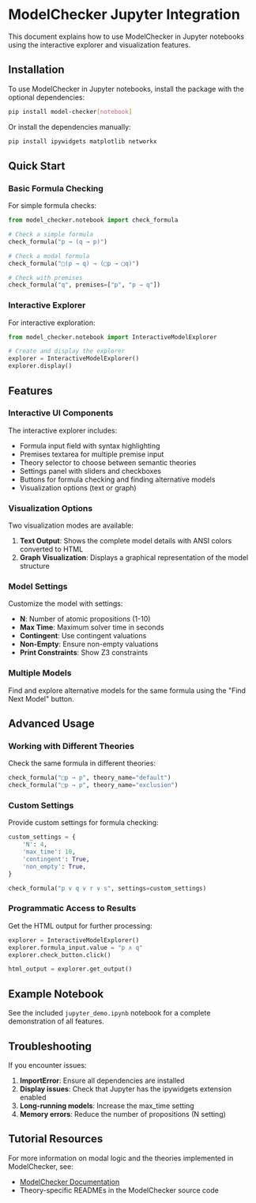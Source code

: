 # ModelChecker Jupyter Integration

This document explains how to use ModelChecker in Jupyter notebooks using the interactive explorer and visualization features.

## Installation

To use ModelChecker in Jupyter notebooks, install the package with the optional dependencies:

```bash
pip install model-checker[notebook]
```

Or install the dependencies manually:

```bash
pip install ipywidgets matplotlib networkx
```

## Quick Start

### Basic Formula Checking

For simple formula checks:

```python
from model_checker.notebook import check_formula

# Check a simple formula
check_formula("p → (q → p)")

# Check a modal formula
check_formula("□(p → q) → (□p → □q)")

# Check with premises
check_formula("q", premises=["p", "p → q"])
```

### Interactive Explorer

For interactive exploration:

```python
from model_checker.notebook import InteractiveModelExplorer

# Create and display the explorer
explorer = InteractiveModelExplorer()
explorer.display()
```

## Features

### Interactive UI Components

The interactive explorer includes:

- Formula input field with syntax highlighting
- Premises textarea for multiple premise input
- Theory selector to choose between semantic theories
- Settings panel with sliders and checkboxes
- Buttons for formula checking and finding alternative models
- Visualization options (text or graph)

### Visualization Options

Two visualization modes are available:

1. **Text Output**: Shows the complete model details with ANSI colors converted to HTML
2. **Graph Visualization**: Displays a graphical representation of the model structure

### Model Settings

Customize the model with settings:

- **N**: Number of atomic propositions (1-10)
- **Max Time**: Maximum solver time in seconds
- **Contingent**: Use contingent valuations
- **Non-Empty**: Ensure non-empty valuations
- **Print Constraints**: Show Z3 constraints

### Multiple Models

Find and explore alternative models for the same formula using the "Find Next Model" button.

## Advanced Usage

### Working with Different Theories

Check the same formula in different theories:

```python
check_formula("□p → p", theory_name="default")
check_formula("□p → p", theory_name="exclusion")
```

### Custom Settings

Provide custom settings for formula checking:

```python
custom_settings = {
    'N': 4,
    'max_time': 10,
    'contingent': True,
    'non_empty': True,
}

check_formula("p ∨ q ∨ r ∨ s", settings=custom_settings)
```

### Programmatic Access to Results

Get the HTML output for further processing:

```python
explorer = InteractiveModelExplorer()
explorer.formula_input.value = "p ∧ q"
explorer.check_button.click()

html_output = explorer.get_output()
```

## Example Notebook

See the included `jupyter_demo.ipynb` notebook for a complete demonstration of all features.

## Troubleshooting

If you encounter issues:

1. **ImportError**: Ensure all dependencies are installed
2. **Display issues**: Check that Jupyter has the ipywidgets extension enabled
3. **Long-running models**: Increase the max_time setting
4. **Memory errors**: Reduce the number of propositions (N setting)

## Tutorial Resources

For more information on modal logic and the theories implemented in ModelChecker, see:

- [ModelChecker Documentation](https://github.com/benbrastmckie/ModelChecker)
- Theory-specific READMEs in the ModelChecker source code
